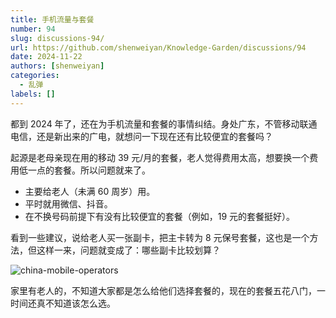 ```yaml
---
title: 手机流量与套餐
number: 94
slug: discussions-94/
url: https://github.com/shenweiyan/Knowledge-Garden/discussions/94
date: 2024-11-22
authors: [shenweiyan]
categories: 
  - 乱弹
labels: []
---
```


都到 2024 年了，还在为手机流量和套餐的事情纠结。身处广东，不管移动联通电信，还是新出来的广电，就想问一下现在还有比较便宜的套餐吗？

<!-- more -->

起源是老母亲现在用的移动 39 元/月的套餐，老人觉得费用太高，想要换一个费用低一点的套餐。所以问题就来了。

- 主要给老人（未满 60 周岁）用。
- 平时就用微信、抖音。
- 在不换号码前提下有没有比较便宜的套餐（例如，19 元的套餐挺好）。

看到一些建议，说给老人买一张副卡，把主卡转为 8 元保号套餐，这也是一个方法，但这样一来，问题就变成了：哪些副卡比较划算？

![china-mobile-operators](https://kg.weiyan.cc/2024/11/china-mobile-operators.jpg)

家里有老人的，不知道大家都是怎么给他们选择套餐的，现在的套餐五花八门，一时间还真不知道该怎么选。

<script src="https://giscus.app/client.js"
	data-repo="shenweiyan/Knowledge-Garden"
	data-repo-id="R_kgDOKgxWlg"
	data-mapping="number"
	data-term="94"
	data-reactions-enabled="1"
	data-emit-metadata="0"
	data-input-position="bottom"
	data-theme="light"
	data-lang="zh-CN"
	crossorigin="anonymous"
	async>
</script>
